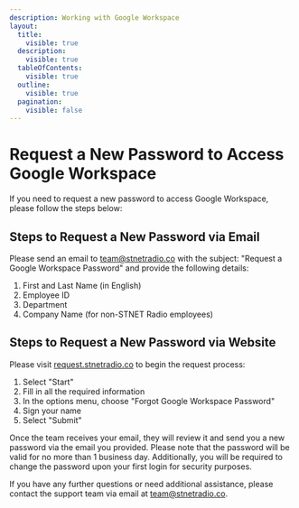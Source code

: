 ```yaml
---
description: Working with Google Workspace
layout:
  title:
    visible: true
  description:
    visible: true
  tableOfContents:
    visible: true
  outline:
    visible: true
  pagination:
    visible: false
---
```


# Request a New Password to Access Google Workspace

If you need to request a new password to access Google Workspace, please follow the steps below:

## Steps to Request a New Password via Email

Please send an email to [team@stnetradio.co](mailto://team@stnetradio.co) with the subject: "Request a Google Workspace Password" and provide the following details:

1. First and Last Name (in English)
2. Employee ID
3. Department
4. Company Name (for non-STNET Radio employees)

## Steps to Request a New Password via Website

Please visit [request.stnetradio.co](https://request.stnetradio.co/) to begin the request process:

1. Select "Start"
2. Fill in all the required information
3. In the options menu, choose "Forgot Google Workspace Password"
4. Sign your name
5. Select "Submit"

Once the team receives your email, they will review it and send you a new password via the email you provided. Please note that the password will be valid for no more than 1 business day. Additionally, you will be required to change the password upon your first login for security purposes.

If you have any further questions or need additional assistance, please contact the support team via email at [team@stnetradio.co](mailto:team@stnetradio.co).
